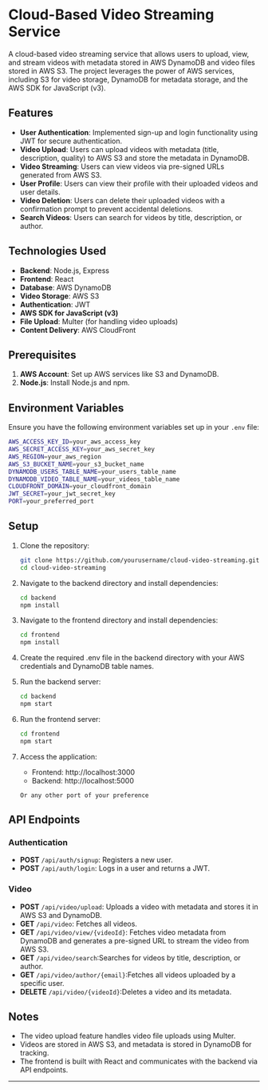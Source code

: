# Cloud-Based Video Streaming Service

A cloud-based video streaming service that allows users to upload, view, and stream videos with metadata stored in AWS DynamoDB and video files stored in AWS S3. The project leverages the power of AWS services, including S3 for video storage, DynamoDB for metadata storage, and the AWS SDK for JavaScript (v3).

## Features
- **User Authentication**: Implemented sign-up and login functionality using JWT for secure authentication.
- **Video Upload**: Users can upload videos with metadata (title, description, quality) to AWS S3 and store the metadata in DynamoDB.
- **Video Streaming**: Users can view videos via pre-signed URLs generated from AWS S3.
- **User Profile**: Users can view their profile with their uploaded videos and user details.
- **Video Deletion**: Users can delete their uploaded videos with a confirmation prompt to prevent accidental deletions.
- **Search Videos**: Users can search for videos by title, description, or author.

## Technologies Used
- **Backend**: Node.js, Express
- **Frontend**: React
- **Database**: AWS DynamoDB
- **Video Storage**: AWS S3
- **Authentication**: JWT
- **AWS SDK for JavaScript (v3)**
- **File Upload**: Multer (for handling video uploads)
- **Content Delivery**: AWS CloudFront

## Prerequisites
1. **AWS Account**: Set up AWS services like S3 and DynamoDB.
2. **Node.js**: Install Node.js and npm.

## Environment Variables
Ensure you have the following environment variables set up in your `.env` file:
```bash
AWS_ACCESS_KEY_ID=your_aws_access_key
AWS_SECRET_ACCESS_KEY=your_aws_secret_key
AWS_REGION=your_aws_region
AWS_S3_BUCKET_NAME=your_s3_bucket_name
DYNAMODB_USERS_TABLE_NAME=your_users_table_name
DYNAMODB_VIDEO_TABLE_NAME=your_videos_table_name
CLOUDFRONT_DOMAIN=your_cloudfront_domain
JWT_SECRET=your_jwt_secret_key
PORT=your_preferred_port
```

## Setup

1. Clone the repository:
   ```bash
   git clone https://github.com/yourusername/cloud-video-streaming.git
   cd cloud-video-streaming
   ```
2. Navigate to the backend directory and install dependencies:

   ```bash
   cd backend
   npm install
   ```
3. Navigate to the frontend directory and install dependencies:
   ```bash
   cd frontend
   npm install
   ```

4. Create the required .env file in the backend directory with your AWS credentials and DynamoDB table names.

5. Run the backend server:
   ```bash
   cd backend
   npm start
   ```

6. Run the frontend server:
   ```bash
   cd frontend
   npm start
   ```

7. Access the application:
   - Frontend: http://localhost:3000
   - Backend: http://localhost:5000
     
   `Or any other port of your preference` 

## API Endpoints

### Authentication
- **POST** `/api/auth/signup`: Registers a new user.
- **POST** `/api/auth/login`: Logs in a user and returns a JWT.

### Video
- **POST** `/api/video/upload`: Uploads a video with metadata and stores it in AWS S3 and DynamoDB.
- **GET** `/api/video`: Fetches all videos.
- **GET** `/api/video/view/{videoId}`: Fetches video metadata from DynamoDB and generates a pre-signed URL to stream the video from AWS S3.
- **GET** `/api/video/search`:Searches for videos by title, description, or author.
- **GET** `/api/video/author/{email}`:Fetches all videos uploaded by a specific user.
- **DELETE** `/api/video/{videoId}`:Deletes a video and its metadata.

## Notes
- The video upload feature handles video file uploads using Multer.
- Videos are stored in AWS S3, and metadata is stored in DynamoDB for tracking.
- The frontend is built with React and communicates with the backend via API endpoints.

---

